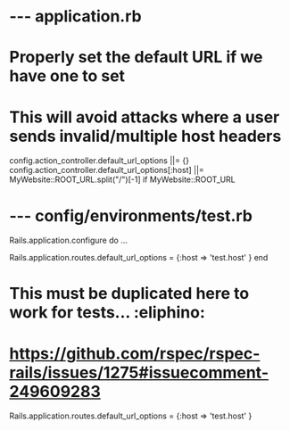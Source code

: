 # --- application.rb

# Properly set the default URL if we have one to set
# This will avoid attacks where a user sends invalid/multiple host headers   
config.action_controller.default_url_options ||= {}
config.action_controller.default_url_options[:host] ||= MyWebsite::ROOT_URL.split("/")[-1] if MyWebsite::ROOT_URL

# --- config/environments/test.rb
Rails.application.configure do
    ...

  Rails.application.routes.default_url_options = {:host => 'test.host' }
end

# This must be duplicated here to work for tests... :eliphino: 
# https://github.com/rspec/rspec-rails/issues/1275#issuecomment-249609283
Rails.application.routes.default_url_options = {:host => 'test.host' }
